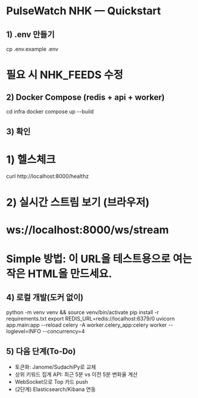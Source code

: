 # PulseWatch NHK — Quickstart


## 1) .env 만들기
cp .env.example .env
# 필요 시 NHK_FEEDS 수정


## 2) Docker Compose (redis + api + worker)
cd infra
docker compose up --build


## 3) 확인
# 1) 헬스체크
curl http://localhost:8000/healthz


# 2) 실시간 스트림 보기 (브라우저)
# ws://localhost:8000/ws/stream
# Simple 방법: 이 URL을 테스트용으로 여는 작은 HTML을 만드세요.


## 4) 로컬 개발(도커 없이)
python -m venv venv && source venv/bin/activate
pip install -r requirements.txt
export REDIS_URL=redis://localhost:6379/0
uvicorn app.main:app --reload
celery -A worker.celery_app:celery worker --loglevel=INFO --concurrency=4


## 5) 다음 단계(To‑Do)
- 토큰화: Janome/SudachiPy로 교체
- 상위 키워드 집계 API: 최근 5분 vs 이전 5분 변화율 계산
- WebSocket으로 Top 카드 push
- (2단계) Elasticsearch/Kibana 연동